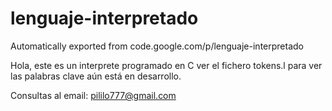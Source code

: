 # lenguaje-interpretado
Automatically exported from code.google.com/p/lenguaje-interpretado


Hola, este es un interprete programado en C
ver el fichero tokens.l para ver las palabras clave
aún está en desarrollo.

Consultas al email: pililo777@gmail.com

